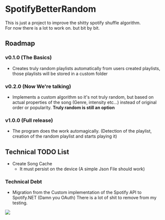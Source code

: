 # SpotifyBetterRandom

This is just a project to improve the shitty spotify shuffle algorithm.  
For now there is a lot to work on. but bit by bit.

## Roadmap
### v0.1.0 (The Basics)
- Creates truly random playlists automatically from users created playlists, those playlists will be stored in a custom folder

### v0.2.0 (Now We're talking)
- Implements a custom algorithm so it's not truly random, but based on actual properties of the song (Genre, intensity etc...) instead of original order or popularity. **Truly random is still an option**

### v1.0.0 (Full release)
- The program does the work automagically. (Detection of the playlist, creation of the random playlist and starts playing it)
## Technical TODO List
- Create Song Cache
  - It must persist on the device (A simple Json File should work)

### Technical Debt
- Migration from the Custom implementation of the Spotify API to Spotify.NET (Damn you OAuth)
There is a lot of shit to remove from my testing. 

![](https://brainmade.org/88x31-dark.png)